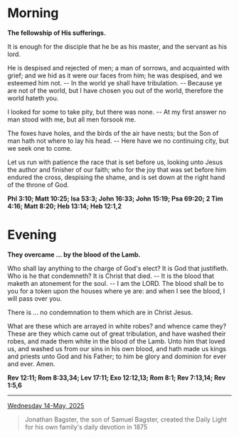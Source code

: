 # Morning

**The fellowship of His sufferings.**
 
It is enough for the disciple that he be as his master, and the servant as his lord.
 
He is despised and rejected of men; a man of sorrows, and acquainted with grief; and we hid as it were our faces from him; he was despised, and we esteemed him not. -- In the world ye shall have tribulation. -- Because ye are not of the world, but I have chosen you out of the world, therefore the world hateth you.
 
I looked for some to take pity, but there was none. -- At my first answer no man stood with me, but all men forsook me.
 
The foxes have holes, and the birds of the air have nests; but the Son of man hath not where to lay his head. -- Here have we no continuing city, but we seek one to come.
 
Let us run with patience the race that is set before us, looking unto Jesus the author and finisher of our faith; who for the joy that was set before him endured the cross, despising the shame, and is set down at the right hand of the throne of God.  

**Phl 3:10; Matt 10:25; Isa 53:3; John 16:33; John 15:19; Psa 69:20; 2 Tim 4:16; Matt 8:20; Heb 13:14; Heb 12:1,2**

# Evening

**They overcame ... by the blood of the Lamb.**
 
Who shall lay anything to the charge of God's elect? It is God that justifieth. Who is he that condemneth? It is Christ that died. -- It is the blood that maketh an atonement for the soul. -- I am the LORD. The blood shall be to you for a token upon the houses where ye are: and when I see the blood, I will pass over you.
 
There is ... no condemnation to them which are in Christ Jesus.
 
What are these which are arrayed in white robes? and whence came they? These are they which came out of great tribulation, and have washed their robes, and made them white in the blood of the Lamb. Unto him that loved us, and washed us from our sins in his own blood, and hath made us kings and priests unto God and his Father; to him be glory and dominion for ever and ever. Amen.  

**Rev 12:11; Rom 8:33,34; Lev 17:11; Exo 12:12,13; Rom 8:1; Rev 7:13,14; Rev 1:5,6**

---

[Wednesday 14-May, 2025](https://t.me/s/daily_light)

> Jonathan Bagster, the son of Samuel Bagster, created the Daily Light for his own family's daily devotion in 1875

